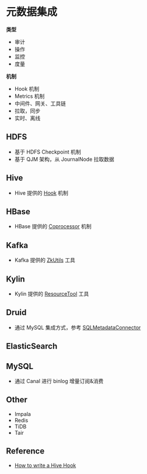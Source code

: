 # 元数据集成

**类型**

- 审计
- 操作
- 监控
- 度量

**机制**

- Hook 机制
- Metrics 机制
- 中间件、网关、工具链
- 拉取，同步
- 实时、离线

## HDFS

- 基于 HDFS Checkpoint 机制
- 基于 QJM 架构，从 JournalNode 拉取数据

## Hive

- Hive 提供的 [Hook](https://github.com/apache/hive/blob/master/ql/src/java/org/apache/hadoop/hive/ql/hooks/Hook.java) 机制

## HBase

- HBase 提供的 [Coprocessor](https://blogs.apache.org/hbase/entry/coprocessor_introduction) 机制

## Kafka

- Kafka 提供的 [ZkUtils](https://github.com/apache/kafka/blob/2.3/core/src/main/scala/kafka/utils/ZkUtils.scala) 工具

## Kylin

- Kylin 提供的 [ResourceTool](https://github.com/apache/kylin/blob/master/core-common/src/main/java/org/apache/kylin/common/persistence/ResourceTool.java) 工具

## Druid

- 通过 MySQL 集成方式，参考 [SQLMetadataConnector](https://github.com/apache/incubator-druid/blob/master/server/src/main/java/org/apache/druid/metadata/SQLMetadataConnector.java)

## ElasticSearch

## MySQL

- 通过 Canal 进行 binlog 增量订阅&消费

## Other

- Impala
- Redis
- TiDB
- Tair

## Reference

- [How to write a Hive Hook](http://dharmeshkakadia.github.io/hive-hook/)